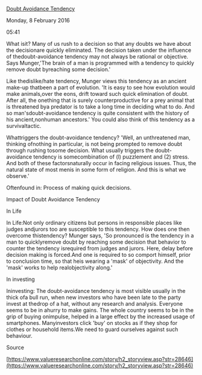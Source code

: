 [Doubt Avoidance Tendency ](http://k2invest.blogspot.in/2016/01/doubt-avoidance-tendency.html)

Monday, 8 February 2016

05:41

What isit? Many of us rush to a decision so that any doubts we have about the decisionare quickly eliminated. The decision taken under the influence of thedoubt-avoidance tendency may not always be rational or objective. Says Munger,'The brain of a man is programmed with a tendency to quickly remove doubt byreaching some decision.'

 

Like thedislike/hate tendency, Munger views this tendency as an ancient make-up thatbeen a part of evolution. 'It is easy to see how evolution would make animals,over the eons, drift toward such quick elimination of doubt. After all, the onething that is surely counterproductive for a prey animal that is threatened bya predator is to take a long time in deciding what to do. And so man'sdoubt-avoidance tendency is quite consistent with the history of his ancient,nonhuman ancestors.' You could also think of this tendency as a survivaltactic.

 

Whattriggers the doubt-avoidance tendency? 'Well, an unthreatened man, thinking ofnothing in particular, is not being prompted to remove doubt through rushing tosome decision. What usually triggers the doubt-avoidance tendency is somecombination of (l) puzzlement and (2) stress. And both of these factorsnaturally occur in facing religious issues. Thus, the natural state of most menis in some form of religion. And this is what we observe.' 

Oftenfound in: Process of making quick decisions.

 

Impact of Doubt Avoidance Tendency

In Life 

In Life:Not only ordinary citizens but persons in responsible places like judges andjurors too are susceptible to this tendency. How does one then overcome thistendency? Munger says, 'So pronounced is the tendency in a man to quicklyremove doubt by reaching some decision that behavior to counter the tendency isrequired from judges and jurors. Here, delay before decision making is forced.And one is required to so comport himself, prior to conclusion time, so that heis wearing a 'mask' of objectivity. And the 'mask' works to help realobjectivity along.'

In investing 

Ininvesting: The doubt-avoidance tendency is most visible usually in the thick ofa bull run, when new investors who have been late to the party invest at thedrop of a hat, without any research and analysis. Everyone seems to be in ahurry to make gains. The whole country seems to be in the grip of buying onimpulse, helped in a large effect by the increased usage of smartphones. Manyinvestors click 'buy' on stocks as if they shop for clothes or household items.We need to guard ourselves against such behaviour.

 

Source

[https://www.valueresearchonline.com/story/h2_storyview.asp?str=28646](https://www.valueresearchonline.com/story/h2_storyview.asp?str=28646)